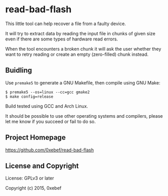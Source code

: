 # read-bad-flash

This little tool can help recover a file from a faulty device.

It will try to extract data by reading the input file in chunks of given size even if there are some types of hardware read errors.

When the tool encounters a broken chunk it will ask the user whether they want to retry reading or create an empty (zero-filled) chunk instead.

## Buidling

Use `premake5` to generate a GNU Makefile, then compile using GNU Make:


```
$ premake5 --os=linux --cc=gcc gmake2
$ make config=release
```

Build tested using GCC and Arch Linux.

It should be possible to use other operating systems and compilers, please let me know if you succeed or fail to do so.

## Project Homepage

https://github.com/0xebef/read-bad-flash

## License and Copyright

License: GPLv3 or later

Copyright (c) 2015, 0xebef

